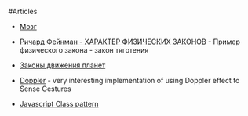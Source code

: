 #Articles

* [Мозг](http://habrahabr.ru/post/250625/)

* [Pичард Фейнман - ХАРАКТЕР ФИЗИЧЕСКИХ ЗАКОНОВ](http://fizmat.by/documents/Fejnman_1.pdf) - Пример физического закона - закон тяготения

* [Законы движения планет](http://fizmat.by/astronomija/dvizhenie_planet)

* [Doppler](https://github.com/DanielRapp/doppler) - very interesting implementation of using Doppler effect to Sense Gestures

* [Javascript Class pattern](http://arjanvandergaag.nl/blog/javascript-class-pattern.html)
